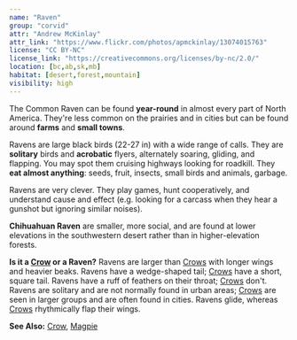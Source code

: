 ```yaml
---
name: "Raven"
group: "corvid"
attr: "Andrew McKinlay"
attr_link: "https://www.flickr.com/photos/apmckinlay/13074015763"
license: "CC BY-NC"
license_link: "https://creativecommons.org/licenses/by-nc/2.0/"
location: [bc,ab,sk,mb]
habitat: [desert,forest,mountain]
visibility: high
---
```

The Common Raven can be found **year-round** in almost every part of North America. They're less common on the prairies and in cities but can be found around **farms** and **small towns**.

Ravens are large black birds (22-27 in) with a wide range of calls. They are **solitary** birds and **acrobatic** flyers, alternately soaring, gliding, and flapping. You may spot them cruising highways looking for roadkill. They **eat almost anything**: seeds, fruit, insects, small birds and animals, garbage.

Ravens are very clever. They play games, hunt cooperatively, and understand cause and effect (e.g. looking for a carcass when they hear a gunshot but ignoring similar noises).

**Chihuahuan Raven** are smaller, more social, and are found at lower elevations in the southwestern desert rather than in higher-elevation forests.

**Is it a [Crow](/birds/crow) or a Raven?** Ravens are larger than [Crows](/birds/crow) with longer wings and heavier beaks. Ravens have a wedge-shaped tail; [Crows](/birds/crow) have a short, square tail. Ravens have a ruff of feathers on their throat; [Crows](/birds/crow) don't. Ravens are solitary and are not normally found in urban areas; [Crows](/birds/crow) are seen in larger groups and are often found in cities. Ravens glide, whereas [Crows](/birds/crow) rhythmically flap their wings.

<!-- generated, do not edit -->
**See Also:**
[Crow](/birds/crow),
[Magpie](/birds/magpie)
